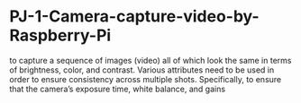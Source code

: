 # PJ-1-Camera-capture-video-by-Raspberry-Pi

to capture a sequence of images (video) all of which look the same in terms of brightness, color, and contrast. Various attributes need to be used in order to ensure consistency across multiple shots. Specifically, to ensure that the camera’s exposure time, white balance, and gains 
